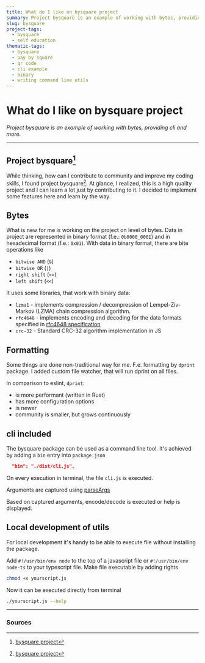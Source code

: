 ```yaml
---
title: What do I like on bysquare project 
summary: Project bysquare is an example of working with bytes, providing cli and more.
slug: bysquare
project-tags: 
  - bysquare
  - self education
thematic-tags:
  - bysquare
  - pay by square
  - qr code
  - cli example
  - binary
  - writing command line utils
---
```


# What do I like on bysquare project

*Project bysquare is an example of working with bytes, providing cli and more.*

---


## Project bysquare[^1]
While thinking, how can I contribute to community and improve my coding skills, I found project bysquare[^1]. At glance, I realized, this is a high quality project and I can learn a lot just by contributing to it. I decided to implement some features here and learn by the way.

## Bytes
What is new for me is working on the project on level of bytes.
Data in project are represented in binary format (f.e.: `0b0000_0001`) and in hexadecimal format (f.e.: `0x01`).
With data in binary format, there are bite operations like
- `bitwise AND` (`&`)
- `bitwise OR` (`|`)
- `right shift` (`>>`)
- `left shift` (`<<`)

It uses some libraries, that work with binary data:
- `lzma1` - implements compression / decompression of Lempel-Ziv-Markov (LZMA) chain compression algorithm.
- `rfc4648` - implements encoding and decoding for the data formats specified in [rfc4648 specification](https://datatracker.ietf.org/doc/html/rfc4648)
- `crc-32` - Standard CRC-32 algorithm implementation in JS

## Formatting
Some things are done non-traditional way for me. F.e. formatting by `dprint` package. I added custom file watcher, that will run dprint on all files.

In comparison to eslint, `dprint`:
- is more performant (written in Rust)
- has more configuration options
- is newer
- community is smaller, but grows continuously


## cli included
The bysquare package can be used as a command line tool. It's achieved by adding a `bin` entry into `package.json`

```package.json
  "bin": "./dist/cli.js",
```

On every execution in terminal, the file `cli.js` is executed.

Arguments are captured using [parseArgs](https://nodejs.org/docs/v20.16.0/api/util.html#utilparseargsconfig)

Based on captured arguments, encode/decode is executed or help is displayed.

## Local development of utils

For local development it's handy to be able to execute file without installing the package.

Add `#!/usr/bin/env node` to the top of a javascript file or `#!/usr/bin/env node-ts` to your typescript file.
Make file executable by adding rights

```bash
chmod +x yourscript.js
```
Now it can be executed directly from terminal
```bash
./yourscript.js --help
```

---
### Sources

[^1]: [bysquare project](https://github.com/xseman/bysquare)